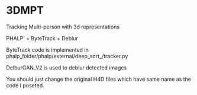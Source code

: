 # 3DMPT
Tracking Multi-person with 3d representations

PHALP' + ByteTrack + Deblur

ByteTrack code is implemented in phalp_folder/phalp/external/deep_sort_/tracker.py 

DelburGAN_V2 is used to deblur detected images

You should just change the original H4D files which have same name as the code I poseted.


